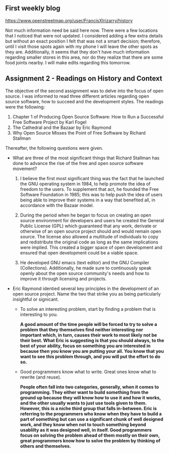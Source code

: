 ## First weekly blog


https://www.openstreetmap.org/user/FrancisXIrizarry/history

Not much information need be said here now. There were a few locations that I noticed that were not updated. I considered adding a few extra details but without an exact position I felt that was not a smart decision; therefore, until I visit those spots again with my phone I will leave the other spots as they are. Additionally, it seems that they don't have much information regarding smaller stores in this area, nor do they realize that there are some food joints nearby. I will make edits regarding this tomorrow.


## Assignment 2 - Readings on History and Context

The objective of the second assignment was to delve into the focus of open source. I was informed to read three different articles regarding open source software, how to succeed and the development styles. The readings were the following: 
1. Chapter 1 of Producing Open Source Software: How to Run a Successful Free Software Project by Karl Fogel 
2. The Cathedral and the Bazaar by Eric Raymond 
3. Why Open Source Misses the Point of Free Software by Richard Stallman 

Thereafter, the following questions were given. 
* What are three of the most significant things that Richard Stallman has done to advance the rise of
the free and open source software movement?
  1. I believe the first most significant thing was the fact that he launched the GNU operating system in 1984, to help promote the idea of freedom to the users. To supplement that act, he founded the Free Software Foundation in 1985; this was to help push the idea of users being able to improve their systems in a way that benefited all, in accordance with the Bazaar model.

  2. During the period when he began to focus on creating an open source environment for developers and users he created the General Public License (GPL) which guaranteed that any work, derivate or otherwise of an open source project should and would remain open source. The license also allowed a multitude of individuals to copy and redistribute the original code as long as the same implications were implied. This created a bigger space of open development and ensured that open development could be a viable space. 
  3. He developed GNU emacs (text editor) and the GNU Compiler (Collections). Additionally, he made sure to continuously speak openly about the open source community's needs and how to improve it through licensing and projects. 

* Eric Raymond identied several key principles in the development of an open source project. Name
the two that strike you as being particularly insightful or signicant.
  * To solve an interesting problem, start by finding a problem that is interesting to you.
  
    __A good amount of the time people will be forced to try to solve a problem that they themselves find neither interesting nor important which, in turn, causes their work to most likely not be their best. What Eric is suggesting is that you should always, to the best of your ability, focus on something you are interested in because then you know you are putting your all. You know that you want to see this problem through, and you will put the effort to do so.__
  
  * Good programmers know what to write. Great ones know what to rewrite (and reuse). 
  
    __People often fall into two categories, generally, when it comes to programming. They either want to build something from the ground up because they will know how to use it and how it works, and the other usually wants to just use tools given to them. However, this is a niche third group that falls in-between. Eric is referring to the programmers who know when they have to build a part of something but can use a significant chunk of well designed work, and they know when not to touch something beyond usablilty as it was designed well, in itself. Good programmers focus on solving the problem ahead of them mostly on their own, great programmers know how to solve the problem by thinking of others and themselves.__
